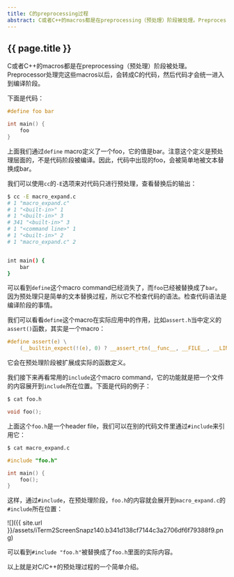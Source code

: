 ```yaml
---
title: C的preprocessing过程
abstract: C或者C++的macros都是在preprocessing（预处理）阶段被处理。Preprocessor处理完这些macros以后，会转成C的代码，然后代码才会统一进入到编译阶段。
---
```


## {{ page.title }}

C或者C++的macros都是在preprocessing（预处理）阶段被处理。Preprocessor处理完这些macros以后，会转成C的代码，然后代码才会统一进入到编译阶段。

下面是代码：

```c
#define foo bar

int main() {
	foo
}
```

上面我们通过`define`  macro定义了一个foo，它的值是bar。注意这个定义是预处理层面的，不是代码阶段被编译。因此，代码中出现的foo，会被简单地被文本替换成bar。

我们可以使用`cc`的`-E`选项来对代码只进行预处理，查看替换后的输出：

```bash
$ cc -E macro_expand.c
# 1 "macro_expand.c"
# 1 "<built-in>" 1
# 1 "<built-in>" 3
# 341 "<built-in>" 3
# 1 "<command line>" 1
# 1 "<built-in>" 2
# 1 "macro_expand.c" 2


int main() {
	bar
}
```

可以看到`define`这个macro command已经消失了，而`foo`已经被替换成了`bar`。因为预处理只是简单的文本替换过程，所以它不检查代码的语法。检查代码语法是编译阶段的事情。

我们可以看看`define`这个macro在实际应用中的作用，比如`assert.h`当中定义的`assert()`函数，其实是一个macro：

```c
#define	assert(e) \
	(__builtin_expect(!(e), 0) ? __assert_rtn(__func__, __FILE__, __LINE__, #e) : (void)0)
```

它会在预处理阶段被扩展成实际的函数定义。

我们接下来再看常用的`include`这个macro command，它的功能就是把一个文件的内容展开到`include`所在位置。下面是代码的例子：

```bash
$ cat foo.h
```

```c
void foo();
```

上面这个`foo.h`是一个header file，我们可以在别的代码文件里通过`#include`来引用它：

```bash
$ cat macro_expand.c
```

```c
#include "foo.h"

int main() {
	foo();
}
```

这样，通过`#include`，在预处理阶段，`foo.h`的内容就会展开到`macro_expand.c`的`#include`所在位置：

![]({{ site.url }}/assets/iTerm2ScreenSnapz140.b341d138cf7144c3a2706df6f79388f9.png)

可以看到`#include "foo.h"`被替换成了`foo.h`里面的实际内容。

以上就是对C/C++的预处理过程的一个简单介绍。
